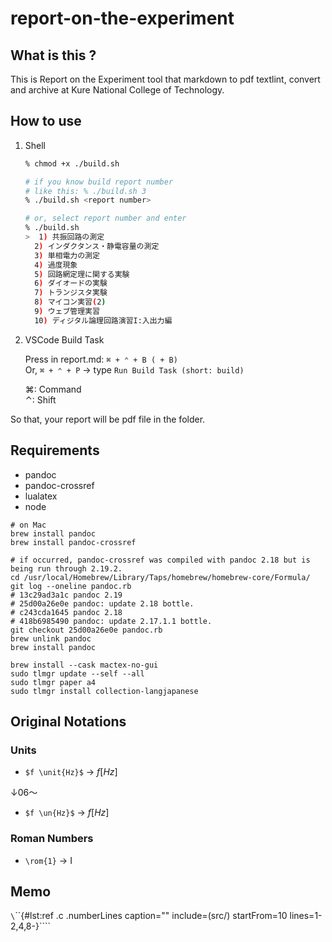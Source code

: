 # report-on-the-experiment

## What is this ?

This is Report on the Experiment tool that markdown to pdf textlint, convert and archive at Kure National College of Technology.

## How to use

1. Shell

   ```bash
   % chmod +x ./build.sh

   # if you know build report number
   # like this: % ./build.sh 3
   % ./build.sh <report number>

   # or, select report number and enter
   % ./build.sh
   >  1) 共振回路の測定
     2) インダクタンス・静電容量の測定
     3) 単相電力の測定
     4) 過度現象
     5) 回路網定理に関する実験
     6) ダイオードの実験
     7) トランジスタ実験
     8) マイコン実習(2)
     9) ウェブ管理実習
     10) ディジタル論理回路演習I:入出力編
   ```

1. VSCode Build Task

   Press in report.md: `⌘ + ⌃ + B ( + B)`  
   Or, `⌘ + ⌃ + P` → type `Run Build Task (short: build)`

   ⌘: Command  
   ⌃: Shift

So that, your report will be pdf file in the folder.

## Requirements

- pandoc
- pandoc-crossref
- lualatex
- node

```shell
# on Mac
brew install pandoc
brew install pandoc-crossref

# if occurred, pandoc-crossref was compiled with pandoc 2.18 but is being run through 2.19.2.
cd /usr/local/Homebrew/Library/Taps/homebrew/homebrew-core/Formula/
git log --oneline pandoc.rb
# 13c29ad3a1c pandoc 2.19
# 25d00a26e0e pandoc: update 2.18 bottle.
# c243cda1645 pandoc 2.18
# 418b6985490 pandoc: update 2.17.1.1 bottle.
git checkout 25d00a26e0e pandoc.rb
brew unlink pandoc
brew install pandoc

brew install --cask mactex-no-gui
sudo tlmgr update --self --all
sudo tlmgr paper a4
sudo tlmgr install collection-langjapanese
```

## Original Notations

### Units

- `$f \unit{Hz}$` -> $f [Hz]$

↓06〜

- `$f \un{Hz}$` -> $f [Hz]$

### Roman Numbers

- `\rom{1}` -> I

## Memo

`\`\`\`{#lst:ref .c .numberLines caption="" include=(src/)<filename> startFrom=10 lines=1-2,4,8-}\`\`\``
